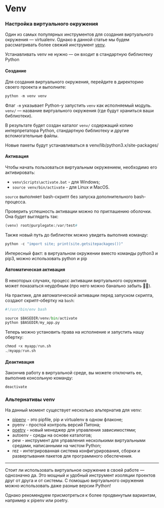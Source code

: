 # Venv

### Настройка виртуального окружения

Один из самых популярных инструментов для создания виртуального окружения — virtualenv. Однако в данной статье мы будем рассматривать более свежий инструмент [venv](https://docs.python.org/3/library/venv.html).

Устанавливать venv не нужно — он входит в стандартную библиотеку Python

#### Создание

Для создания виртуального окружения, перейдите в директорию своего проекта и выполните:

```python
python -m venv venv
```

Флаг `-m` указывает Python-у запустить `venv` как исполняемый модуль. `venv/` — название виртуального окружения (где будут храниться ваши библиотеки).

В результате будет создан каталог `venv/` содержащий копию интерпретатора Python, стандартную библиотеку и другие вспомогательные файлы.

Новые пакеты будут устанавливаться в venv/lib/python3.x/site-packages/

#### Активация

Чтобы начать пользоваться виртуальным окружением, необходимо его активировать:

* `venv\Scripts\activate.bat` - для Windows;
* `source venv/bin/activate` - для Linux и MacOS.

`source` выполняет bash-скрипт без запуска дополнительного bash-процесса.

Проверить успешность активации можно по приглашению оболочки. Она будет выглядеть так:

```python
(venv) root@purplegate:/var/test#
```

Также новый путь до библиотек можно увидеть выполнив команду:

```python
python -c "import site; print(site.getsitepackages())"
```

Интересный факт: в виртуальном окружении вместо команды python3 и pip3, можно использовать python и pip

#### Автоматическая активация

В некоторых случаях, процесс активации виртуального окружения может показаться неудобным (про него можно банально забыть 🤷‍♀️).

На практике, для автоматической активации перед запуском скрипта, создают скрипт-обертку на `bash`:

```python
#!/usr/bin/env bash

source $BASEDIR/venv/bin/activate
python $BASEDIR/my_app.py
```

Теперь можно установить права на исполнение и запустить нашу обертку:

```python
chmod +x myapp/run.sh
./myapp/run.sh
```

#### Деактивация

Закончив работу в виртуальной среде, вы можете отключить ее, выполнив консольную команду:

```python
deactivate
```

### Альтернативы venv

На данный момент существует несколько альтернатив для venv:

* [pipenv](https://pythonchik.ru/osnovy/pipenv-menedzher-zavisimostej-python) - это pipfile, pip и virtualenv в одном флаконе;
* pyenv - простой контроль версий Питона;
* [poetry](https://pythonchik.ru/okruzhenie-i-pakety/menedzher-zavisimostey-poetry-polnyy-obzor-ot-ustanovki-do-nastroyki) - новый менеджер для управления зависимостями;
* autoenv - среды на основе каталогов;
* pew - инструмент для управления несколькими виртуальными средами, написанными на чистом Python;
* rez - интегрированная система конфигурирования, сборки и развертывания пакетов для программного обеспечения.

***

Стоит ли использовать виртуальное окружение в своей работе — однозначно да. Это мощный и удобный инструмент изоляции проектов друг от друга и от системы. С помощью виртуального окружения можно использовать даже разные версии Python!

Однако рекомендуем присмотреться к более продвинутым вариантам, например к pipenv или poetry.
